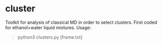 # cluster
Toolkit for analysis of classical MD in order to select clusters. First coded for ethanol+water liquid mixtures.
Usage:

> python3 clusters.py [frame.txt]
